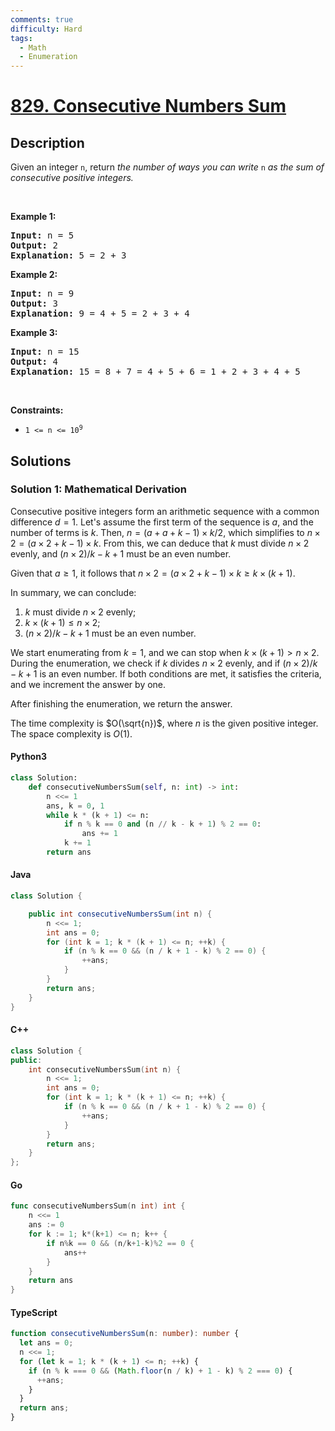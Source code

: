 ```yaml
---
comments: true
difficulty: Hard
tags:
  - Math
  - Enumeration
---
```


<!-- problem:start -->

# [829. Consecutive Numbers Sum](https://leetcode.com/problems/consecutive-numbers-sum)


## Description

<!-- description:start -->

<p>Given an integer <code>n</code>, return <em>the number of ways you can write </em><code>n</code><em> as the sum of consecutive positive integers.</em></p>

<p>&nbsp;</p>
<p><strong class="example">Example 1:</strong></p>

<pre>
<strong>Input:</strong> n = 5
<strong>Output:</strong> 2
<strong>Explanation:</strong> 5 = 2 + 3
</pre>

<p><strong class="example">Example 2:</strong></p>

<pre>
<strong>Input:</strong> n = 9
<strong>Output:</strong> 3
<strong>Explanation:</strong> 9 = 4 + 5 = 2 + 3 + 4
</pre>

<p><strong class="example">Example 3:</strong></p>

<pre>
<strong>Input:</strong> n = 15
<strong>Output:</strong> 4
<strong>Explanation:</strong> 15 = 8 + 7 = 4 + 5 + 6 = 1 + 2 + 3 + 4 + 5
</pre>

<p>&nbsp;</p>
<p><strong>Constraints:</strong></p>

<ul>
	<li><code>1 &lt;= n &lt;= 10<sup>9</sup></code></li>
</ul>

<!-- description:end -->

## Solutions

<!-- solution:start -->

### Solution 1: Mathematical Derivation

Consecutive positive integers form an arithmetic sequence with a common difference $d = 1$. Let's assume the first term of the sequence is $a$, and the number of terms is $k$. Then, $n = (a + a + k - 1) \times k / 2$, which simplifies to $n \times 2 = (a \times 2 + k - 1) \times k$. From this, we can deduce that $k$ must divide $n \times 2$ evenly, and $(n \times 2) / k - k + 1$ must be an even number.

Given that $a \geq 1$, it follows that $n \times 2 = (a \times 2 + k - 1) \times k \geq k \times (k + 1)$.

In summary, we can conclude:

1. $k$ must divide $n \times 2$ evenly;
2. $k \times (k + 1) \leq n \times 2$;
3. $(n \times 2) / k - k + 1$ must be an even number.

We start enumerating from $k = 1$, and we can stop when $k \times (k + 1) > n \times 2$. During the enumeration, we check if $k$ divides $n \times 2$ evenly, and if $(n \times 2) / k - k + 1$ is an even number. If both conditions are met, it satisfies the criteria, and we increment the answer by one.

After finishing the enumeration, we return the answer.

The time complexity is $O(\sqrt{n})$, where $n$ is the given positive integer. The space complexity is $O(1)$.

<!-- tabs:start -->

#### Python3

```python
class Solution:
    def consecutiveNumbersSum(self, n: int) -> int:
        n <<= 1
        ans, k = 0, 1
        while k * (k + 1) <= n:
            if n % k == 0 and (n // k - k + 1) % 2 == 0:
                ans += 1
            k += 1
        return ans
```

#### Java

```java
class Solution {

    public int consecutiveNumbersSum(int n) {
        n <<= 1;
        int ans = 0;
        for (int k = 1; k * (k + 1) <= n; ++k) {
            if (n % k == 0 && (n / k + 1 - k) % 2 == 0) {
                ++ans;
            }
        }
        return ans;
    }
}
```

#### C++

```cpp
class Solution {
public:
    int consecutiveNumbersSum(int n) {
        n <<= 1;
        int ans = 0;
        for (int k = 1; k * (k + 1) <= n; ++k) {
            if (n % k == 0 && (n / k + 1 - k) % 2 == 0) {
                ++ans;
            }
        }
        return ans;
    }
};
```

#### Go

```go
func consecutiveNumbersSum(n int) int {
	n <<= 1
	ans := 0
	for k := 1; k*(k+1) <= n; k++ {
		if n%k == 0 && (n/k+1-k)%2 == 0 {
			ans++
		}
	}
	return ans
}
```

#### TypeScript

```ts
function consecutiveNumbersSum(n: number): number {
  let ans = 0;
  n <<= 1;
  for (let k = 1; k * (k + 1) <= n; ++k) {
    if (n % k === 0 && (Math.floor(n / k) + 1 - k) % 2 === 0) {
      ++ans;
    }
  }
  return ans;
}
```

<!-- tabs:end -->

<!-- solution:end -->

<!-- problem:end -->

